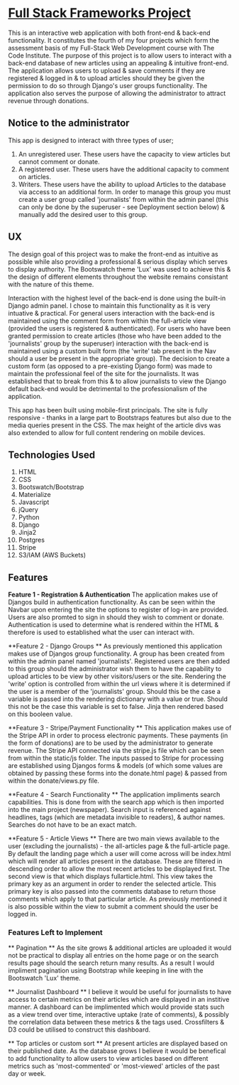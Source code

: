 # [Full Stack Frameworks Project](https://paraic-fullstack-project.herokuapp.com/)
This is an interactive web application with both front-end & back-end functionality.  It constitutes the fourth of my four projects which form the assessment 
basis of my Full-Stack Web Development course with The Code Institute.
The purpose of this project is to allow users to interact with a back-end database of new articles using an appealing & intuitive front-end.  The application
allows users to upload & save comments if they are registered & logged in & to upload articles should they be given the permission to do so through Django's user groups functionality.
The application also serves the purpose of allowing the administrator to attract revenue through donations.

## Notice to the administrator
This app is designed to interact with three types of user;
1. An unregistered user.  These users have the capacity to view articles but cannot comment or donate.
2. A registered user.  These users have the additional capacity to comment on articles.
3. Writers.  These users have the ability to upload Articles to the database via access to an additional form.  In order to manage this group you must create a user group called
'journalists' from within the admin panel (this can only be done by the superuser - see Deployment section below) & manually add the desired user to this group.

## UX
The design goal of this project was to make the front-end as intuitive as possible while also providing a professional & serious display which serves to display authority.
The Bootswatch theme 'Lux' was used to achieve this & the design of different elements throughout the website remains consistant with the nature of this theme.

Interaction with the highest level of the back-end is done using the built-in Django admin panel.  I chose to maintain this functionality as it is very intuative & practical.
For general users interaction with the back-end is maintained using the comment form from within the full-article view (provided the users is registered & authenticated).
For users who have been granted permission to create articles (those who have been added to the 'journalists' group by the superuser) interaction with the back-end is maintained
using a custom built form (the 'write' tab present in the Nav should a user be present in the appropriate group).  The decision to create a custom form (as opposed to a pre-existing
Django form) was made to maintain the professional feel of the site for the journalists.  It was established that to break from this & to allow journalists to view the Django default
back-end would be detrimental to the professionalism of the application.

This app has been built using mobile-first principals.  The site is fully responsive - thanks in a large part to Bootstraps features but also due to the media queries present in the
CSS.  The max height of the article divs was also extended to allow for full content rendering on mobile devices.


## Technologies Used
1. HTML
2. CSS
3. Bootswatch/Bootstrap
4. Materialize
5. Javascript
6. jQuery
7. Python
8. Django
9. Jinja2
10. Postgres
11. Stripe
12. S3/IAM (AWS Buckets)

## Features
**Feature 1 - Registration & Authentication**
The application makes use of Djangos build in authentication functionality.  As can be seen within the Navbar upon entering the site the options to register of log-in are provided.
Users are also promted to sign in should they wish to comment or donate.  Authentication is used to determine what is rendered within the HTML & therefore is used to established
what the user can interact with.

**Feature 2 - Django Groups **
As previously mentioned this application makes use of Djangos group functionality.  A group has been created from within the admin panel named 'journalists'.  Registered users
are then added to this group should the administrator wish them to have the capability to upload articles to be view by other visitors/users or the site.  Rendering the 'write'
option is controlled from within the url views where it is determined if the user is a member of the 'journalists' group.  Should this be the case a variable is passed into the
rendering dictionary with a value or true.  Should this not be the case this variable is set to false.  Jinja then rendered based on this booleen value.

**Feature 3 - Stripe/Payment Functionality **
This application makes use of the Stripe API in order to process electronic payments.  These payments (in the form of donations) are to be used by the administrator to generate
revenue.  The Stripe API connected via the stripe.js file which can be seen from within the static/js folder.  The inputs passed to Stripe for processing are established using
Djangos forms & models (of which some values are obtained by passing these forms into the donate.html page) & passed from within the donate/views.py file.

**Feature 4 - Search Functionality **
The application impliments search capabilities.  This is done from with the search app which is then imported into the main project (newspaper).  Search input is referenced against
headlines, tags (which are metadata invisible to readers), & author names.  Searches do not have to be an exact match.

**Feature 5 - Article Views **
There are two main views available to the user (excluding the journalists) - the all-articles page & the full-article page.  By default the landing page which a
user will come across will be index.html which will render all articles present in the database.  These are filtered in descending order to allow the most recent articles to
be displayed first.
The second view is that which displays fullarticle.html.  This view takes the primary key as an argument in order to render the selected article.  This primary key is also
passed into the comments database to return those comments which apply to that particular article.  As previously mentioned it is also possible within the view to submit a comment
should the user be logged in.

### Features Left to Implement
** Pagination **
As the site grows & additional articles are uploaded it would not be practical to display all entries on the home page or on the search results page should the search return many
results.  As a result I would impliment pagination using Bootstrap while keeping in line with the Bootswatch 'Lux' theme.

** Journalist Dashboard **
I believe it would be useful for journalists to have access to certain metrics on their articles which are displayed in an institive manner.  A dashboard can be implimented which
would provide stats such as a view trend over time, interactive uptake (rate of comments), & possibly the correlation data between these metrics & the tags used.
Crossfilters & D3 could be utilised to construct this dashboard.

** Top articles or custom sort **
At present articles are displayed based on their published date.  As the database grows I believe it would be benefical to add functionality to allow users to view articles
based on different metrics such as 'most-commented' or 'most-viewed' articles of the past day or week.












